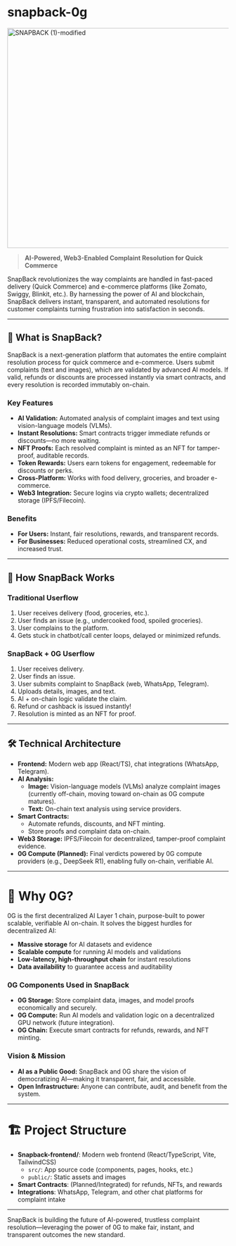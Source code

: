 # snapback-0g

<img width="1500" height="500" alt="SNAPBACK (1)-modified" src="https://github.com/user-attachments/assets/8e028e18-ee90-431d-b2c1-14454282374f" />



> **AI-Powered, Web3-Enabled Complaint Resolution for Quick Commerce**

SnapBack revolutionizes the way complaints are handled in fast-paced delivery  (Quick Commerce) and e-commerce platforms (like Zomato, Swiggy, Blinkit, etc.). By harnessing the power of AI and blockchain, SnapBack delivers instant, transparent, and automated resolutions for customer complaints turning frustration into satisfaction in seconds.

---

## 🚀 What is SnapBack?
SnapBack is a next-generation platform that automates the entire complaint resolution process for quick commerce and e-commerce. Users submit complaints (text and images), which are validated by advanced AI models. If valid, refunds or discounts are processed instantly via smart contracts, and every resolution is recorded immutably on-chain.

### Key Features
- **AI Validation:** Automated analysis of complaint images and text using vision-language models (VLMs).
- **Instant Resolutions:** Smart contracts trigger immediate refunds or discounts—no more waiting.
- **NFT Proofs:** Each resolved complaint is minted as an NFT for tamper-proof, auditable records.
- **Token Rewards:** Users earn tokens for engagement, redeemable for discounts or perks.
- **Cross-Platform:** Works with food delivery, groceries, and broader e-commerce.
- **Web3 Integration:** Secure logins via crypto wallets; decentralized storage (IPFS/Filecoin).

### Benefits
- **For Users:** Instant, fair resolutions, rewards, and transparent records.
- **For Businesses:** Reduced operational costs, streamlined CX, and increased trust.

---

## 🤖 How SnapBack Works

### Traditional Userflow
1. User receives delivery (food, groceries, etc.).
2. User finds an issue (e.g., undercooked food, spoiled groceries).
3. User complains to the platform.
4. Gets stuck in chatbot/call center loops, delayed or minimized refunds.

### SnapBack + 0G Userflow
1. User receives delivery.
2. User finds an issue.
3. User submits complaint to SnapBack (web, WhatsApp, Telegram).
4. Uploads details, images, and text.
5. AI + on-chain logic validate the claim.
6. Refund or cashback is issued instantly!
7. Resolution is minted as an NFT for proof.

---

## 🛠️ Technical Architecture

- **Frontend:** Modern web app (React/TS), chat integrations (WhatsApp, Telegram).
- **AI Analysis:**
  - **Image:** Vision-language models (VLMs) analyze complaint images (currently off-chain, moving toward on-chain as 0G compute matures).
  - **Text:** On-chain text analysis using service providers.
- **Smart Contracts:**
  - Automate refunds, discounts, and NFT minting.
  - Store proofs and complaint data on-chain.
- **Web3 Storage:** IPFS/Filecoin for decentralized, tamper-proof complaint evidence.
- **0G Compute (Planned):** Final verdicts powered by 0G compute providers (e.g., DeepSeek R1), enabling fully on-chain, verifiable AI.

---

# 🌌 Why 0G?

0G is the first decentralized AI Layer 1 chain, purpose-built to power scalable, verifiable AI on-chain. It solves the biggest hurdles for decentralized AI:
- **Massive storage** for AI datasets and evidence
- **Scalable compute** for running AI models and validations
- **Low-latency, high-throughput chain** for instant resolutions
- **Data availability** to guarantee access and auditability

### 0G Components Used in SnapBack
- **0G Storage:** Store complaint data, images, and model proofs economically and securely.
- **0G Compute:** Run AI models and validation logic on a decentralized GPU network (future integration).
- **0G Chain:** Execute smart contracts for refunds, rewards, and NFT minting.

### Vision & Mission
- **AI as a Public Good:** SnapBack and 0G share the vision of democratizing AI—making it transparent, fair, and accessible.
- **Open Infrastructure:** Anyone can contribute, audit, and benefit from the system.

---

# 🏗️ Project Structure

- **Snapback-frontend/**: Modern web frontend (React/TypeScript, Vite, TailwindCSS)
  - `src/`: App source code (components, pages, hooks, etc.)
  - `public/`: Static assets and images
- **Smart Contracts**: (Planned/Integrated) for refunds, NFTs, and rewards
- **Integrations**: WhatsApp, Telegram, and other chat platforms for complaint intake

---

SnapBack is building the future of AI-powered, trustless complaint resolution—leveraging the power of 0G to make fair, instant, and transparent outcomes the new standard.

